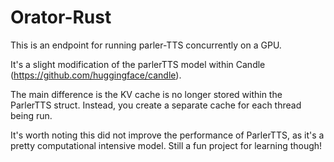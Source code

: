 # Orator-Rust
This is an endpoint for running parler-TTS concurrently on a GPU.

It's a slight modification of the parlerTTS model within Candle (https://github.com/huggingface/candle).

The main difference is the KV cache is no longer stored within the ParlerTTS struct. Instead, you create a separate cache for each thread being run.

It's worth noting this did not improve the performance of ParlerTTS, as it's a pretty computational intensive model. Still a fun project for learning though!
